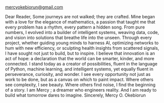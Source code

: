 mercyokebiorun@gmail.com



Dear Reader,
Some journeys are not walked; they are crafted. Mine began with a love for the elegance of mathematics, a passion that taught me that every problem has a rhythm, every pattern a hidden song. From pure numbers, I evolved into a builder of intelligent systems, weaving data, code, and vision into solutions that breathe life into the unseen.
Through every project, whether guiding young minds to harness AI, optimizing networks to hum with new efficiency, or sculpting health insights from scattered signals, I have sought not just to build, but to inspire. I believe that innovation is an act of hope: a declaration that the world can be smarter, kinder, and more connected.
I stand today as a creator of possibilities, fluent in the language of Python, machine learning, and intelligent systems, yet equally fluent in perseverance, curiosity, and wonder. I see every opportunity not just as work to be done, but as a canvas on which to paint impact.
Where others see complexity, I see beauty. Where others find noise, I find the beginning of a story.
I am Mercy ; a dreamer who engineers reality. And I am ready to build what tomorrow dares to imagine.
Sincerely,
 Mercy O. Okebiorun
